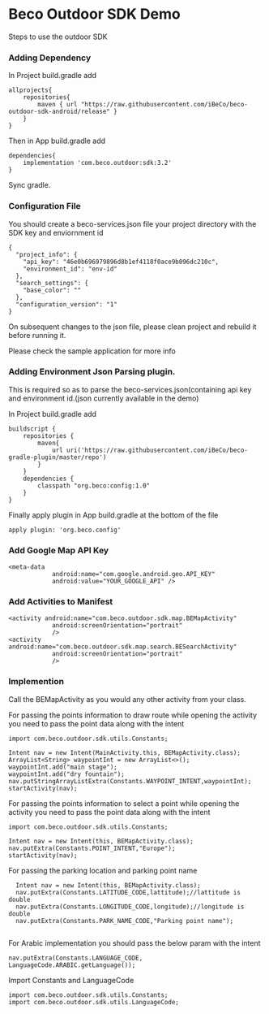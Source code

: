 # Beco Outdoor SDK Demo 


Steps to use the outdoor SDK


### Adding Dependency

In Project build.gradle add

```
allprojects{
	repositories{
		maven { url "https://raw.githubusercontent.com/iBeCo/beco-outdoor-sdk-android/release" }
	}
}
```

Then in App build.gradle add

```
dependencies{
	implementation 'com.beco.outdoor:sdk:3.2'
}
```

Sync gradle.

### Configuration File 

You should create a beco-services.json file your project directory with the SDK key and enviornment id

```
{
  "project_info": {
    "api_key": "46e0b696979896d8b1ef4118f0ace9b096dc210c",
    "environment_id": "env-id"
  },
  "search_settings": {
    "base_color": ""
  },
  "configuration_version": "1"
}

```

On subsequent changes to the json file, please clean project and rebuild it before running it.

Please check the sample application for more info

### Adding Environment Json Parsing plugin. 

This is required so as to parse the beco-services.json(containing api key and environment id.(json currently available in the demo)

In Project build.gradle add

```
buildscript {
    repositories {
        maven{
            url uri('https://raw.githubusercontent.com/iBeCo/beco-gradle-plugin/master/repo')
        }
    }
	dependencies {
        classpath "org.beco:config:1.0"
    }
}
```
Finally apply plugin in App build.gradle at the bottom of the file

```
apply plugin: 'org.beco.config'
```
### Add Google Map API Key

```
<meta-data
            android:name="com.google.android.geo.API_KEY"
            android:value="YOUR_GOOGLE_API" />
```

### Add Activities to Manifest

```
<activity android:name="com.beco.outdoor.sdk.map.BEMapActivity"
            android:screenOrientation="portrait"
            />
<activity android:name="com.beco.outdoor.sdk.map.search.BESearchActivity"
            android:screenOrientation="portrait"
            />
```

### Implemention

Call the BEMapActivity as you would any other activity from your class.

For passing the points information to draw route while opening the activity you need to pass the point data along with the intent 

```
import com.beco.outdoor.sdk.utils.Constants;

Intent nav = new Intent(MainActivity.this, BEMapActivity.class);
ArrayList<String> waypointInt = new ArrayList<>();
waypointInt.add("main stage");
waypointInt.add("dry fountain");
nav.putStringArrayListExtra(Constants.WAYPOINT_INTENT,waypointInt);
startActivity(nav);

```

For passing the points information to select a point while opening the activity you need to pass the point data along with the intent 

```
import com.beco.outdoor.sdk.utils.Constants;

Intent nav = new Intent(this, BEMapActivity.class);
nav.putExtra(Constants.POINT_INTENT,"Europe");
startActivity(nav);

```
For passing the parking location and parking point name

```
  Intent nav = new Intent(this, BEMapActivity.class);
  nav.putExtra(Constants.LATITUDE_CODE,lattitude);//lattitude is double
  nav.putExtra(Constants.LONGITUDE_CODE,longitude);//longitude is double
  nav.putExtra(Constants.PARK_NAME_CODE,"Parking point name");
  
```

For Arabic implementation you should pass the below param with the intent


```
nav.putExtra(Constants.LANGUAGE_CODE, LanguageCode.ARABIC.getLanguage());
```

Import Constants and LanguageCode

```
import com.beco.outdoor.sdk.utils.Constants;
import com.beco.outdoor.sdk.utils.LanguageCode;
```
